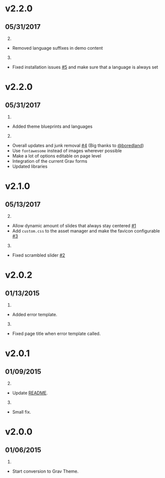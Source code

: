 # v2.2.0
## 05/31/2017

2. [](#improved)
  * Removed language suffixes in demo content
3. [](#bugfix)
  * Fixed installation issues [#5](https://github.com/Sommerregen/grav-theme-zsimplex/issues/5) and make sure that a language is always set

# v2.2.0
## 05/31/2017

1. [](#new)
  * Added theme blueprints and languages
2. [](#improved)
  * Overall updates and junk removal [#4](https://github.com/Sommerregen/grav-theme-zsimplex/pull/4) (Big thanks to [@boredland](https://github.com/boredland))
  * Use `fontawesome` instead of images wherever possible
  * Make a lot of options editable on page level
  * Integration of the current Grav forms
  * Updated libraries

# v2.1.0
## 05/13/2017

2. [](#improved)
  * Allow dynamic amount of slides that always stay centered [#1](https://github.com/Sommerregen/grav-theme-zsimplex/pull/1)
  * Add `custom.css` to the asset manager and make the favicon configurable [#3](https://github.com/Sommerregen/grav-theme-zsimplex/pull/3)
3. [](#bugfix)
  * Fixed scrambled slider [#2](https://github.com/Sommerregen/grav-theme-zsimplex/issues/2)

# v2.0.2
## 01/13/2015

1. [](#new)
  * Added error template.
3. [](#bugfix)
  * Fixed page title when error template called.

# v2.0.1
## 01/09/2015

2. [](#improved)
  * Update [README](README.md).
3. [](#bugfix)
  * Small fix.

# v2.0.0
## 01/06/2015

1. [](#new)
  * Start conversion to Grav Theme.
